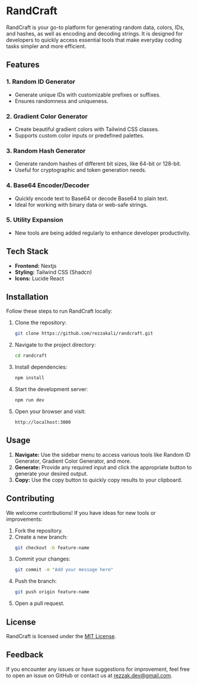 # RandCraft

RandCraft is your go-to platform for generating random data, colors, IDs, and hashes, as well as encoding and decoding strings. It is designed for developers to quickly access essential tools that make everyday coding tasks simpler and more efficient.

## Features

### 1. **Random ID Generator**

- Generate unique IDs with customizable prefixes or suffixes.
- Ensures randomness and uniqueness.

### 2. **Gradient Color Generator**

- Create beautiful gradient colors with Tailwind CSS classes.
- Supports custom color inputs or predefined palettes.

### 3. **Random Hash Generator**

- Generate random hashes of different bit sizes, like 64-bit or 128-bit.
- Useful for cryptographic and token generation needs.

### 4. **Base64 Encoder/Decoder**

- Quickly encode text to Base64 or decode Base64 to plain text.
- Ideal for working with binary data or web-safe strings.

### 5. **Utility Expansion**

- New tools are being added regularly to enhance developer productivity.

## Tech Stack

- **Frontend:** Nextjs
- **Styling:** Tailwind CSS (Shadcn)
- **Icons:** Lucide React

## Installation

Follow these steps to run RandCraft locally:

1. Clone the repository:

   ```bash
   git clone https://github.com/rezzakali/randcraft.git
   ```

2. Navigate to the project directory:

   ```bash
   cd randcraft
   ```

3. Install dependencies:

   ```bash
   npm install
   ```

4. Start the development server:

   ```bash
   npm run dev
   ```

5. Open your browser and visit:
   ```
   http://localhost:3000
   ```

## Usage

1. **Navigate:** Use the sidebar menu to access various tools like Random ID Generator, Gradient Color Generator, and more.
2. **Generate:** Provide any required input and click the appropriate button to generate your desired output.
3. **Copy:** Use the copy button to quickly copy results to your clipboard.

## Contributing

We welcome contributions! If you have ideas for new tools or improvements:

1. Fork the repository.
2. Create a new branch:
   ```bash
   git checkout -b feature-name
   ```
3. Commit your changes:
   ```bash
   git commit -m "Add your message here"
   ```
4. Push the branch:
   ```bash
   git push origin feature-name
   ```
5. Open a pull request.

## License

RandCraft is licensed under the [MIT License](LICENSE).

## Feedback

If you encounter any issues or have suggestions for improvement, feel free to open an issue on GitHub or contact us at [rezzak.dev@gmail.com](mailto:rezzak.dev@gmail.com).
